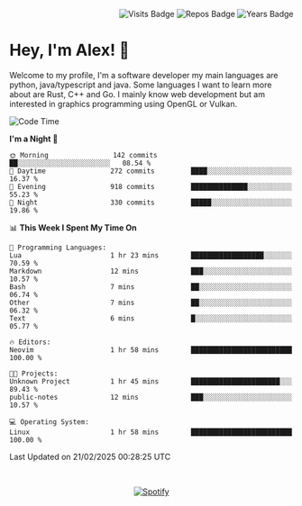 <p align="right">
  <img src="https://badges.pufler.dev/visits/Alextibtab/Alextibtab" alt="Visits Badge">
  <img src="https://badges.pufler.dev/repos/Alextibtab/" alt="Repos Badge">
  <img src="https://badges.pufler.dev/years/Alextibtab/" alt="Years Badge">
</p>

<h1 align="left">Hey, I'm Alex! 💽 </h1>

Welcome to my profile, I'm a software developer my main languages are python, java/typescript and java. Some languages I want to learn more about are Rust, C++ and Go. I mainly know web development but am interested in graphics programming using OpenGL or Vulkan.

<!--START_SECTION:waka-->
![Code Time](http://img.shields.io/badge/Code%20Time-117%20hrs%207%20mins-blue)

**I'm a Night 🦉** 

```text
🌞 Morning                142 commits         ██░░░░░░░░░░░░░░░░░░░░░░░   08.54 % 
🌆 Daytime                272 commits         ████░░░░░░░░░░░░░░░░░░░░░   16.37 % 
🌃 Evening                918 commits         ██████████████░░░░░░░░░░░   55.23 % 
🌙 Night                  330 commits         █████░░░░░░░░░░░░░░░░░░░░   19.86 % 
```


📊 **This Week I Spent My Time On** 

```text
💬 Programming Languages: 
Lua                      1 hr 23 mins        ██████████████████░░░░░░░   70.59 % 
Markdown                 12 mins             ███░░░░░░░░░░░░░░░░░░░░░░   10.57 % 
Bash                     7 mins              ██░░░░░░░░░░░░░░░░░░░░░░░   06.74 % 
Other                    7 mins              ██░░░░░░░░░░░░░░░░░░░░░░░   06.32 % 
Text                     6 mins              █░░░░░░░░░░░░░░░░░░░░░░░░   05.77 % 

🔥 Editors: 
Neovim                   1 hr 58 mins        █████████████████████████   100.00 % 

🐱‍💻 Projects: 
Unknown Project          1 hr 45 mins        ██████████████████████░░░   89.43 % 
public-notes             12 mins             ███░░░░░░░░░░░░░░░░░░░░░░   10.57 % 

💻 Operating System: 
Linux                    1 hr 58 mins        █████████████████████████   100.00 % 
```


 Last Updated on 21/02/2025 00:28:25 UTC
<!--END_SECTION:waka-->
&nbsp;<div align="center">
  [![Spotify](https://spotify-now-playing-wine-six.vercel.app/api/spotify?border_color=ffffff)](https://open.spotify.com/user/pmo1v2ejnt42kgp5jar5drtag)
</div>

